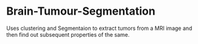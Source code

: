 # Brain-Tumour-Segmentation
Uses clustering and Segmentaion to extract tumors from a MRI image and then find out subsequent properties of the same.
